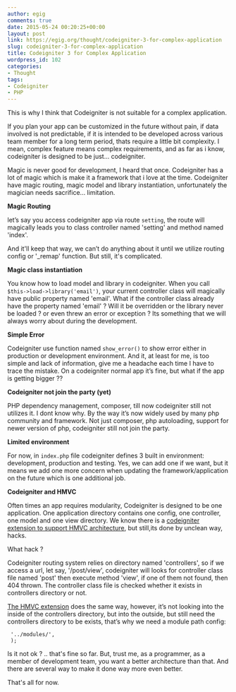 ```yaml
---
author: egig
comments: true
date: 2015-05-24 00:20:25+00:00
layout: post
link: https://egig.org/thought/codeigniter-3-for-complex-application
slug: codeigniter-3-for-complex-application
title: Codeigniter 3 for Complex Application
wordpress_id: 102
categories:
- Thought
tags:
- Codeigniter
- PHP
---
```


This is why I think that Codeigniter is not suitable for a complex application.

If you plan your app can be customized in the future without pain, if data involved is not predictable, if it is intended to be developed across various team member for a long term period, thats require a little bit complexity. I mean, complex feature means complex requirements, and as far as i know, codeigniter is designed to be just... codeigniter.<!-- more -->

Magic is never good for development, I heard that once. Codeigniter has a lot of magic which is make it a framework that i love at the time. Codeigniter have magic routing, magic model and library instantiation, unfortunately the magician needs sacrifice... limitation.<!-- more -->

**Magic Routing**

let’s say you access codeigniter app via route `setting`, the route will magically leads you to class controller named 'setting' and method named 'index'.

And it'll keep that way, we can’t do anything about it until we utilize routing config or '\_remap' function. But still, it's complicated.

**Magic class instantiation**

You know how to load model and library in codeigniter. When you call `$this->load->library('email')`, your current controller class will magically have public property named 'email'. What if the controller class already have the property named 'email' ? Will it be overridden or the library never be loaded ? or even threw an error or exception ? Its something that we will always worry about during the development.

**Simple Error**

Codeigniter use function named `show_error()` to show error either in production or development environment. And it, at least for me, is too simple and lack of information, give me a headache each time I have to trace the mistake. On a codeigniter normal app it’s fine, but what if the app is getting bigger ??

**Codeigniter not join the party (yet)**

PHP dependency management, composer, till now codeigniter still not utilizes it. I dont know why. By the way it’s now widely used by many php community and framework. Not just composer, php autoloading, support for newer version of php, codeigniter still not join the party.

**Limited environment**

For now, in `index.php` file codeigniter defines 3 built in environment: development, production and testing. Yes, we can add one if we want, but it means we add one more concern when updating the framework/application on the future which is one additional job.

**Codeigniter and HMVC**

Often times an app requires modularity, Codeigniter is designed to be one application. One application directory contains one config, one controller, one model and one view directory. We know there is a [codeigniter extension to support HMVC architecture](https://www.google.co.id/#q=codeigniter+hmvc), but still,its done by unclean way, hacks.

What hack ?

Codeigniter routing system relies on directory named 'controllers', so if we access a url, let say, '/post/view', codeigniter will looks for controller class file named 'post' then execute method 'view', if one of them not found, then 404 thrown. The controller class file is checked whether it exists in controllers directory or not.

[The HMVC extension](https://bitbucket.org/wiredesignz/codeigniter-modular-extensions-hmvc) does the same way, however, it’s not looking into the inside of the controllers directory, but into the outside, but still need the controllers directory to be exists, that’s why we need a module path config:


    
    
     '../modules/',
     );
    



Is it not ok ? .. that's fine so far. But, trust me, as a programmer, as a member of development team, you want a better architecture than that. And there are several way to make it done way more even better.

That's all for now.

